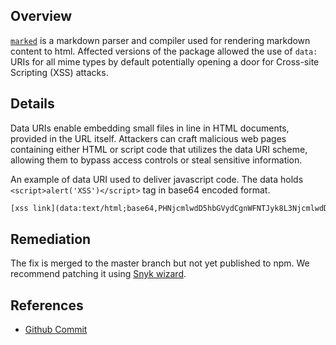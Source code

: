 ## Overview
[`marked`](https://www.npmjs.com/package/marked) is a markdown parser and compiler used for rendering markdown content to html.
Affected versions of the package allowed the use of `data:` URIs for all mime types by default potentially opening a door for Cross-site Scripting (XSS) attacks.

## Details
Data URIs enable embedding small files in line in HTML documents, provided in the URL itself.
Attackers can craft malicious web pages containing either HTML or script code that utilizes the data URI scheme, allowing them to bypass access controls or steal sensitive information.

An example of data URI used to deliver javascript code. The data holds `<script>alert('XSS')</script>` tag in base64 encoded format.
```html
[xss link](data:text/html;base64,PHNjcmlwdD5hbGVydCgnWFNTJyk8L3NjcmlwdD4K)
```

## Remediation
The fix is merged to the master branch but not yet published to npm. We recommend patching it using [Snyk wizard](https://snyk.io/docs/using-snyk/#wizard).

## References
- [Github Commit](https://github.com/chjj/marked/commit/cd2f6f5b7091154c5526e79b5f3bfb4d15995a51)
